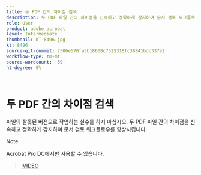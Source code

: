 ```yaml
---
title: 두 PDF 간의 차이점 검색
description: 두 PDF 파일 간의 차이점을 신속하고 정확하게 감지하여 문서 검토 워크플로우 개선
role: User
product: adobe acrobat
level: Intermediate
thumbnail: KT-8496.jpg
kt: 8496
source-git-commit: 2506e570fa5b18608c7525318fc38841bdc337e2
workflow-type: tm+mt
source-wordcount: '59'
ht-degree: 0%

---
```


# 두 PDF 간의 차이점 검색

파일의 잘못된 버전으로 작업하는 실수를 하지 마십시오. 두 PDF 파일 간의 차이점을 신속하고 정확하게 감지하여 문서 검토 워크플로우를 향상시킵니다.

>[!NOTE]
>
>Acrobat Pro DC에서만 사용할 수 있습니다.

>[!VIDEO](https://video.tv.adobe.com/v/337211?hidetitle=true)
